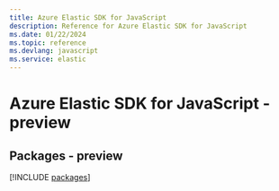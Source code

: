 ```yaml
---
title: Azure Elastic SDK for JavaScript
description: Reference for Azure Elastic SDK for JavaScript
ms.date: 01/22/2024
ms.topic: reference
ms.devlang: javascript
ms.service: elastic
---
```

# Azure Elastic SDK for JavaScript - preview
## Packages - preview
[!INCLUDE [packages](elastic-index.md)]